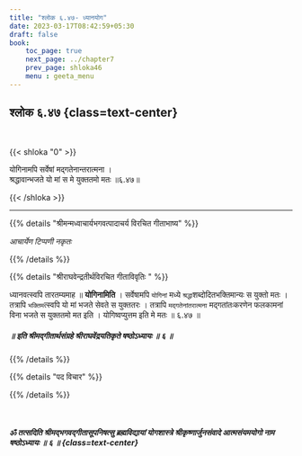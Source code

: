 ```yaml
---
title: "श्लोक ६.४७- ध्यानयोग"
date: 2023-03-17T08:42:59+05:30
draft: false
book:
    toc_page: true
    next_page: ../chapter7
    prev_page: shloka46
    menu : geeta_menu
---
```




## श्लोक ६.४७ {class=text-center}

<br/>

{{< shloka  "0"  >}}

योगिनामपि सर्वेषां मद्गतेनान्तरात्मना ।  
श्रद्धावान्भजते यो मां स मे युक्ततमो मतः ॥६.४७॥

{{< /shloka >}}

---


{{% details "श्रीमन्मध्वाचार्यभगवत्पादाचर्य विरचित  गीताभाष्य" %}}

*आचार्येण टिप्पणी नकृतः*

{{% /details %}}



{{% details "श्रीराघवेन्द्रतीर्थविरचित गीताविवृतिः " %}}

ध्यानवत्स्वपि तारतम्यमाह ॥ **योगिनामिति** । 
सर्वेषामपि `योगिनां` मध्ये `श्रद्धा`शब्दोदितभक्तिमान्यः स युक्तो मतः । 
तत्रापि `भक्तिम`त्स्वपि यो मां भजते सेवते स युक्ततरः । 
तत्रापि `मद्गतेनांतरात्मना` मद्गतांतःकरणेन फलकामनां विना भजते 
स युक्ततमो मत इति । योगिष्वप्युत्तम इति मे मतः ॥ ६.४७ ॥

##### ॥ इति श्रीमद्गीतार्थसंग्रहे श्रीराघवेंद्रयतिकृते षष्ठोऽध्यायः ॥ ६ ॥

{{% /details %}}



{{% details "पद विचार" %}}


{{% /details %}}

</br> 

##### ॐ तत्सदिति श्रीमद्भगवद्गीतासूपनिषत्सु ब्रह्मविद्यायां योगशास्त्रे श्रीकृष्णार्जुनसंवादे  आत्मसंयमयोगो नाम षष्ठोऽध्यायः ॥ ६ ॥ {class=text-center}